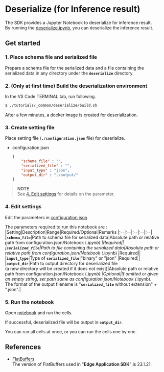 # Deserialize (for Inference result)
The SDK provides a Jupyter Notebook to deserialize for inference result. <br>
By running the [deserialize.ipynb](./deserialize.ipynb), you can deserialize the inference result.

## Get started
### 1. Place schema file and serialized file
Prepare a schema file for the serialized data and a file containing the serialized data in any directory under the **`deserialize`** directory.


### 2. (Only at first time) Build the deserialization environment
In the VS Code TERMINAL tab, run following.
```bash
$ ./tutorials/_common/deserialize/build.sh
```
After a few minutes, a docker image is created for deserialization.


### 3. Create setting file
Place setting file (**`./configuration.json`** file) for deserialize. 
- configuration.json
    ```json
	{
		"schema_file" : "",
		"serialized_file" : "",
		"input_type" : "json",
		"output_dir" : "./output/"
	}
    ```

> **NOTE**<br>
> See [4. Edit settings](#4-edit-settings) for details on the parameter.

### 4. Edit settings
Edit the parameters in [configuration.json](./configuration.json).

The parameters required to run this notebook are :
|Setting|Description|Range|Required/Optional|Remarks
|:--|:--|:--|:--|:--|
|**`schema_file`**|Path to schema file for serialized data|Absolute path or relative path from configuration.json/Notebook (*.ipynb) |Required||
|**`serialized_file`**|Path to file containing the serialized data|Absolute path or relative path from configuration.json/Notebook (*.ipynb) |Required||
|**`input_type`**|Type of **`serialized_file`**|"binary" or "json" |Required||
|**`output_dir`**|Path to output directory for deserialized file <br>  (a new directory will be created if it does not exist)|Absolute path or relative path from configuration.json/Notebook (*.ipynb) |Optional|If omitted or given an empty string, set path same as configuration.json/Notebook (*.ipynb). <br> The format of the output filename is "**`serialized_file`** without extension" + ".json".|


### 5. Run the notebook
Open [notebook](./deserialize.ipynb) and run the cells.

If successful, deserialized file will be output in **`output_dir`**.

You can run all cells at once, or you can run the cells one by one.


## References
- [FlatBuffers](https://google.github.io/flatbuffers/index.html)<br>
The version of FlatBuffers used in "**Edge Application SDK**" is 23.1.21.
